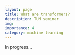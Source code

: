 ```yaml
---
layout: page
title: What are transformers?
description: TUM seminar
img:
importance: 4
category: machine learning
---
```


In progress...
